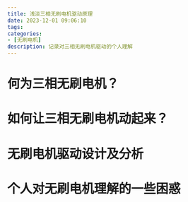 ```yaml
---
title: 浅淡三相无刷电机驱动原理
date: 2023-12-01 09:06:10
tags:
categories:
- [无刷电机]
description: 记录对三相无刷电机驱动的个人理解
---
```


# 何为三相无刷电机？




# 如何让三相无刷电机动起来？



# 无刷电机驱动设计及分析




# 个人对无刷电机理解的一些困惑


